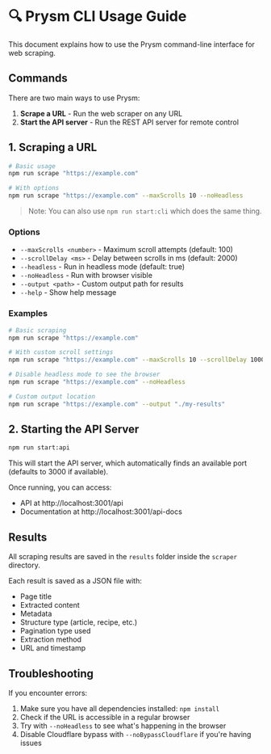 # 🔍 Prysm CLI Usage Guide

This document explains how to use the Prysm command-line interface for web scraping.

## Commands

There are two main ways to use Prysm:

1. **Scrape a URL** - Run the web scraper on any URL
2. **Start the API server** - Run the REST API server for remote control

## 1. Scraping a URL

```bash
# Basic usage
npm run scrape "https://example.com"

# With options
npm run scrape "https://example.com" --maxScrolls 10 --noHeadless
```

> Note: You can also use `npm run start:cli` which does the same thing.

### Options

- `--maxScrolls <number>` - Maximum scroll attempts (default: 100)
- `--scrollDelay <ms>` - Delay between scrolls in ms (default: 2000)
- `--headless` - Run in headless mode (default: true)
- `--noHeadless` - Run with browser visible
- `--output <path>` - Custom output path for results
- `--help` - Show help message

### Examples

```bash
# Basic scraping
npm run scrape "https://example.com"

# With custom scroll settings
npm run scrape "https://example.com" --maxScrolls 10 --scrollDelay 1000

# Disable headless mode to see the browser
npm run scrape "https://example.com" --noHeadless

# Custom output location
npm run scrape "https://example.com" --output "./my-results"
```

## 2. Starting the API Server

```bash
npm run start:api
```

This will start the API server, which automatically finds an available port (defaults to 3000 if available).

Once running, you can access:

- API at http://localhost:3001/api
- Documentation at http://localhost:3001/api-docs

## Results

All scraping results are saved in the `results` folder inside the `scraper` directory.

Each result is saved as a JSON file with:

- Page title
- Extracted content
- Metadata
- Structure type (article, recipe, etc.)
- Pagination type used
- Extraction method
- URL and timestamp

## Troubleshooting

If you encounter errors:

1. Make sure you have all dependencies installed: `npm install`
2. Check if the URL is accessible in a regular browser
3. Try with `--noHeadless` to see what's happening in the browser
4. Disable Cloudflare bypass with `--noBypassCloudflare` if you're having issues 
